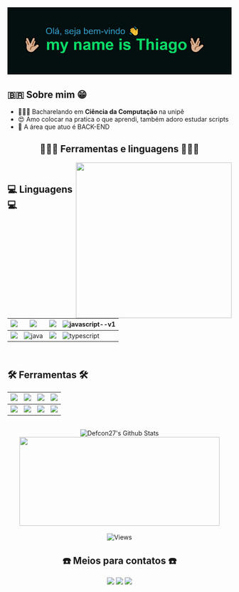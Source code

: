    <img src="header.png">

<div>
 <h2>🇧🇷 Sobre mim 😁 </h2>
 
- 👨🏽‍🎓   Bacharelando em <b> Ciência da Computação </b> na unipê 
- 😍  Amo colocar na pratica o que aprendi, também adoro estudar scripts   
- 🦾  A área que atuo é BACK-END
</div>

<h2 align="center">  👨🏽‍💻  Ferramentas e linguagens 👨🏽‍💻 </h2>
<img src="https://media.giphy.com/media/XHAv3GveJMXMXSumkO/giphy-downsized.gif" align="right"  height="350" width="350" > </img>

 <br>
 
  <h2 > 💻 Linguagens 💻  </h2> 
  
<img src="https://img.icons8.com/color/40/null/c-programming.png"/>|<img src="https://img.icons8.com/external-dygo-kerismaker/40/null/external-SQL-networking-dygo-kerismaker.png"/>|<img src="https://img.icons8.com/fluency/40/000000/python.png"/> | <img width="48" height="48" src="https://img.icons8.com/color/48/javascript--v1.png" alt="javascript--v1"/>
   |--|--|--|--|
   <img src="https://img.icons8.com/officel/40/000000/php-logo.png"/>|<img  alt="java" height="40" width="40" src="https://cdn.jsdelivr.net/gh/devicons/devicon/icons/java/java-original.svg">|<img src="https://img.icons8.com/doodle/40/000000/bash.png"/>| <img width="48" height="48" src="https://img.icons8.com/color/48/typescript.png" alt="typescript"/>
  <br>
 
 
 <h2> 🛠 Ferramentas 🛠  </h2> 
   

<img src="https://img.icons8.com/ios-filled/50/000000/github.png"/>|<img src="https://img.icons8.com/color/48/FFFFFF/pycharm.png">|<img src="https://img.icons8.com/color/48/000000/intellij-idea.png">|<img src="https://img.icons8.com/external-tal-revivo-filled-tal-revivo/48/null/external-django-a-high-level-python-web-framework-that-encourages-rapid-development-logo-filled-tal-revivo.png"/>
|--|--|--|--|
<img src="https://img.icons8.com/color/48/000000/trello.png"/>|<img src="https://img.icons8.com/color/48/000000/git.png">|<img src="https://img.icons8.com/officel/40/000000/selenium-test-automation.png">|<img src="https://img.icons8.com/external-tal-revivo-shadow-tal-revivo/48/null/external-linux-a-family-of-open-source-unix-like-operating-systems-based-on-the-linux-kernel-logo-shadow-tal-revivo.png"/> 



 
 <br>

<div align="center" >
   
<img width="550" height="200" src="https://github-readme-stats-defcon27.vercel.app/api?username=tgn76ok&show_icons=true&line_height=21&theme=blue-green" alt="Defcon27's Github Stats" />
   <img width="450" height="200"src="https://github-readme-stats.vercel.app/api/top-langs/?username=tgn76ok&layout=compact&langs_count=7&line_height=30&theme=blue-green"/> 

   
   ![Views](https://komarev.com/ghpvc/?username=tgn76ok) 
   
   
   

</div>







<h2 align="center" >☎️ Meios para contatos ☎️ </h2>
<div align="center" >
   <a href="https://instagram.com/Thiago.tgn" target="_blank"><img width="210" src="https://img.shields.io/badge/Instagram-E4405F?style=for-the-badge&logo=instagram&logoColor=white"></a>
   <a href="https://api.whatsapp.com/send?phone=5583996031377" target="_blank"><img width="200" src="https://img.shields.io/badge/WhatsApp-25D366?style=for-the-badge&logo=whatsapp&logoColor=white" ></a>
  <a href = "mailto:tgermanon@gmail.com" target="_blank"><img width="150" src="https://img.shields.io/badge/Gmail-D14836?style=for-the-badge&logo=gmail&logoColor=white"  ></a>
</div>


